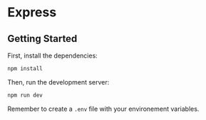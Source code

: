 # Express

## Getting Started

First, install the dependencies:

```bash
npm install
```

Then, run the development server:

```bash
npm run dev
```

Remember to create a `.env` file with your environement variables.
